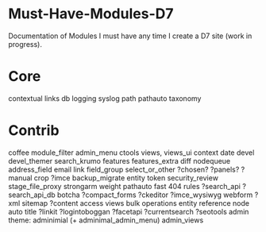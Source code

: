 # Must-Have-Modules-D7
Documentation of Modules I must have any time I create a D7 site (work in progress).

# Core
contextual links
db logging
syslog
path
pathauto
taxonomy


# Contrib
coffee
module_filter
admin_menu
ctools
views, views_ui
context
date
devel
devel_themer
search_krumo
features
features_extra
diff
nodequeue
address_field
email
link
field_group
select_or_other
?chosen?
?panels?
?manual crop
?imce
backup_migrate
entity
token
security_review
stage_file_proxy
strongarm
weight
pathauto
fast 404
rules
?search_api
?search_api_db
botcha
?compact_forms
?ckeditor
?imce_wysiwyg
webform
?xml sitemap
?content access
views bulk operations
entity reference
node auto title
?linkit
?logintoboggan
?facetapi
?currentsearch
?seotools
admin theme: adminimial (+ adminimal_admin_menu)
admin_views
